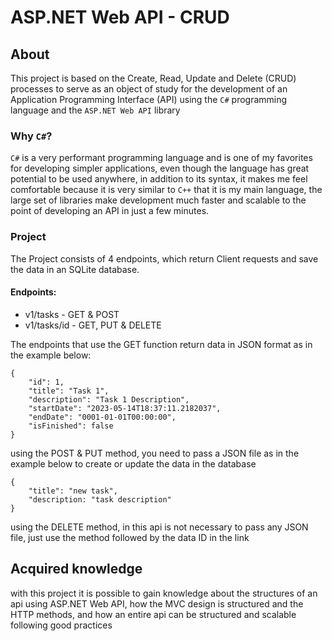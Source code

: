 # ASP.NET Web API - CRUD

## About

This project is based on the Create, Read, Update and Delete (CRUD) processes to serve as an object of study for the development of an Application Programming Interface (API) using the `C#` programming language and the `ASP.NET Web API` library

### Why `C#`?

`C#` is a very performant programming language and is one of my favorites for developing simpler applications, even though the language has great potential to be used anywhere, in addition to its syntax, it makes me feel comfortable because it is very similar to `C++` that it is my main language, the large set of libraries make development much faster and scalable to the point of developing an API in just a few minutes.

### Project
The Project consists of 4 endpoints, which return Client requests and save the data in an SQLite database.

#### Endpoints:

- v1/tasks - GET & POST
- v1/tasks/id - GET, PUT & DELETE


The endpoints that use the GET function return data in JSON format as in the example below:

```
{
    "id": 1,
    "title": "Task 1",
    "description": "Task 1 Description",
    "startDate": "2023-05-14T18:37:11.2182037",
    "endDate": "0001-01-01T00:00:00",
    "isFinished": false
}
```

using the POST & PUT method, you need to pass a JSON file as in the example below to create or update the data in the database
```
{
    "title": "new task",
    "description: "task description"
}
```

using the DELETE method, in this api is not necessary to pass any JSON file, just use the method followed by the data ID in the link

## Acquired knowledge
with this project it is possible to gain knowledge about the structures of an api using ASP.NET Web API, how the MVC design is structured and the HTTP methods, and how an entire api can be structured and scalable following good practices